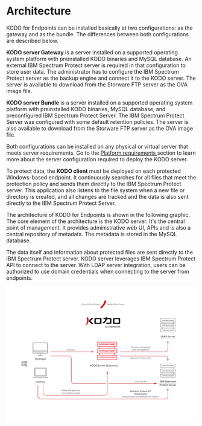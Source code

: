 # Architecture

KODO for Endpoints can be installed basically at two configurations: as the gateway and as the bundle. The differences between both configurations are described below. 

**KODO server Gateway** is a server installed on a supported operating system platform with preinstalled KODO binaries and MySQL database. An external IBM Spectrum Protect server is required in that configuration to store user data. The administrator has to configure the IBM Spectrum Protect server as the backup engine and connect it to the KODO server. The server is available to download from the Storware FTP server as the OVA image file. 

**KODO server Bundle** is a server installed on a supported operating system platform with preinstalled KODO binaries, MySQL database, and preconfigured IBM Spectrum Protect Server. The IBM Spectrum Protect Server was configured with some default retention policies. The server is also available to download from the Storware FTP server as the OVA image file. 

Both configurations can be installed on any physical or virtual server that meets server requirements. Go to the [Platform requirements ](../planning/platform-requirements.md)section to learn more about the server configuration required to deploy the KODO server.

To protect data, the **KODO client** must be deployed on each protected Windows-based endpoint. It continuously searches for all files that meet the protection policy and sends them directly to the IBM Spectrum Protect server. This application also listens to the file system when a new file or directory is created, and all changes are tracked and the data is also sent directly to the IBM Spectrum Protect Server.

The architecture of KODO for Endpoints is shown in the following graphic. The core element of the architecture is the KODO server. It's the central point of management. It provides administrative web UI, APIs and is also a central repository of metadata. The metadata is stored in the MySQL database.  

The data itself and information about protected files are sent directly to the IBM Spectrum Protect server. KODO server leverages IBM Spectrum Protect API to connect to the server. With LDAP server integration, users can be authorized to use domain credentials when connecting to the server from endpoints.

![](../.gitbook/assets/image%20%287%29.png)


